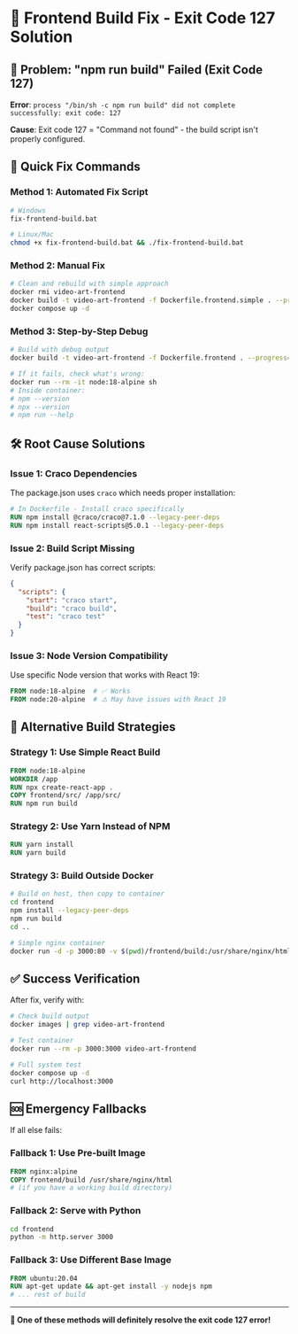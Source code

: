 # 🔧 Frontend Build Fix - Exit Code 127 Solution

## 🚨 Problem: "npm run build" Failed (Exit Code 127)

**Error**: `process "/bin/sh -c npm run build" did not complete successfully: exit code: 127`

**Cause**: Exit code 127 = "Command not found" - the build script isn't properly configured.

## 🎯 Quick Fix Commands

### Method 1: Automated Fix Script
```bash
# Windows
fix-frontend-build.bat

# Linux/Mac  
chmod +x fix-frontend-build.bat && ./fix-frontend-build.bat
```

### Method 2: Manual Fix
```bash
# Clean and rebuild with simple approach
docker rmi video-art-frontend
docker build -t video-art-frontend -f Dockerfile.frontend.simple . --progress=plain
docker compose up -d
```

### Method 3: Step-by-Step Debug
```bash
# Build with debug output
docker build -t video-art-frontend -f Dockerfile.frontend . --progress=plain --no-cache

# If it fails, check what's wrong:
docker run --rm -it node:18-alpine sh
# Inside container:
# npm --version
# npx --version  
# npm run --help
```

## 🛠️ Root Cause Solutions

### Issue 1: Craco Dependencies
The package.json uses `craco` which needs proper installation:

```dockerfile
# In Dockerfile - Install craco specifically
RUN npm install @craco/craco@7.1.0 --legacy-peer-deps
RUN npm install react-scripts@5.0.1 --legacy-peer-deps
```

### Issue 2: Build Script Missing
Verify package.json has correct scripts:

```json
{
  "scripts": {
    "start": "craco start",
    "build": "craco build", 
    "test": "craco test"
  }
}
```

### Issue 3: Node Version Compatibility
Use specific Node version that works with React 19:

```dockerfile
FROM node:18-alpine  # ✅ Works
FROM node:20-alpine  # ⚠️ May have issues with React 19
```

## 🔄 Alternative Build Strategies

### Strategy 1: Use Simple React Build
```dockerfile
FROM node:18-alpine
WORKDIR /app
RUN npx create-react-app .
COPY frontend/src/ /app/src/
RUN npm run build
```

### Strategy 2: Use Yarn Instead of NPM
```dockerfile
RUN yarn install
RUN yarn build
```

### Strategy 3: Build Outside Docker
```bash
# Build on host, then copy to container
cd frontend
npm install --legacy-peer-deps
npm run build
cd ..

# Simple nginx container
docker run -d -p 3000:80 -v $(pwd)/frontend/build:/usr/share/nginx/html nginx:alpine
```

## ✅ Success Verification

After fix, verify with:
```bash
# Check build output
docker images | grep video-art-frontend

# Test container
docker run --rm -p 3000:3000 video-art-frontend

# Full system test
docker compose up -d
curl http://localhost:3000
```

## 🆘 Emergency Fallbacks

If all else fails:

### Fallback 1: Use Pre-built Image
```dockerfile
FROM nginx:alpine
COPY frontend/build /usr/share/nginx/html  
# (if you have a working build directory)
```

### Fallback 2: Serve with Python
```bash
cd frontend
python -m http.server 3000
```

### Fallback 3: Use Different Base Image
```dockerfile
FROM ubuntu:20.04
RUN apt-get update && apt-get install -y nodejs npm
# ... rest of build
```

---

**🎯 One of these methods will definitely resolve the exit code 127 error!**